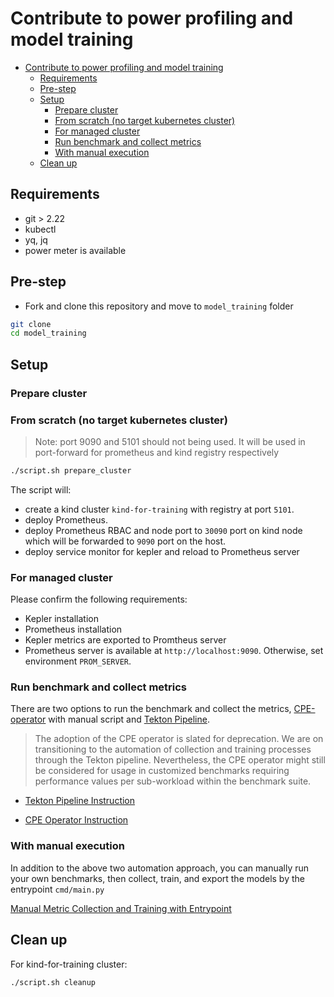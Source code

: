 # Contribute to power profiling and model training

<!--toc:start-->

- [Contribute to power profiling and model training](#contribute-to-power-profiling-and-model-training)
  - [Requirements](#requirements)
  - [Pre-step](#pre-step)
  - [Setup](#setup)
    - [Prepare cluster](#prepare-cluster)
    - [From scratch (no target kubernetes cluster)](#from-scratch-no-target-kubernetes-cluster)
    - [For managed cluster](#for-managed-cluster)
    - [Run benchmark and collect metrics](#run-benchmark-and-collect-metrics)
    - [With manual execution](#with-manual-execution)
  - [Clean up](#clean-up)

<!--toc:end-->

## Requirements

- git > 2.22
- kubectl
- yq, jq
- power meter is available

## Pre-step

- Fork and clone this repository and move to `model_training` folder

```bash
git clone
cd model_training
```

## Setup

### Prepare cluster

### From scratch (no target kubernetes cluster)

> Note: port 9090 and 5101 should not being used. It will be used in port-forward for prometheus and kind registry respectively

  ```bash
  ./script.sh prepare_cluster
  ```

The script will:

- create a kind cluster `kind-for-training` with registry at port `5101`.
- deploy Prometheus.
- deploy Prometheus RBAC and node port to `30090` port on kind node which will be forwarded to `9090` port on the host.
- deploy service monitor for kepler and reload to Prometheus server

### For managed cluster

Please confirm the following requirements:

- Kepler installation
- Prometheus installation
- Kepler metrics are exported to Promtheus server
- Prometheus server is available at `http://localhost:9090`. Otherwise, set environment `PROM_SERVER`.

### Run benchmark and collect metrics

There are two options to run the benchmark and collect the metrics, [CPE-operator](https://github.com/IBM/cpe-operator) with manual script and [Tekton Pipeline](https://github.com/tektoncd/pipeline).

> The adoption of the CPE operator is slated for deprecation. We are on transitioning to the automation of collection and training processes through the Tekton pipeline. Nevertheless, the CPE operator might still be considered for usage in customized benchmarks requiring performance values per sub-workload within the benchmark suite.

- [Tekton Pipeline Instruction](./tekton/README.md)

- [CPE Operator Instruction](./cpe_script_instruction.md)

### With manual execution

In addition to the above two automation approach, you can manually run your own benchmarks, then collect, train, and export the models by the entrypoint `cmd/main.py`

[Manual Metric Collection and Training with Entrypoint](./cmd_instruction.md)

## Clean up

For kind-for-training cluster:

```bash
./script.sh cleanup
```

